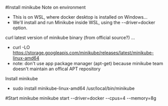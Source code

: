 #Install minikube
Note on environment
- This is on WSL, where docker desktop is installed on Windows...
- We'll install and run Minikube inside WSL, using the --driver=docker option.

curl latest version of minikube binary (from official source?) ...
- curl -LO https://storage.googleapis.com/minikube/releases/latest/minikube-linux-amd64
- note: don't use app package manager (apt-get) because minikube team doesn't maintain an offical APT repository

Install minikube
- sudo install minikube-linux-amd64 /usr/local/bin/minikube

#Start minikube
minikube start --driver=docker --cpus=4 --memory=8g

